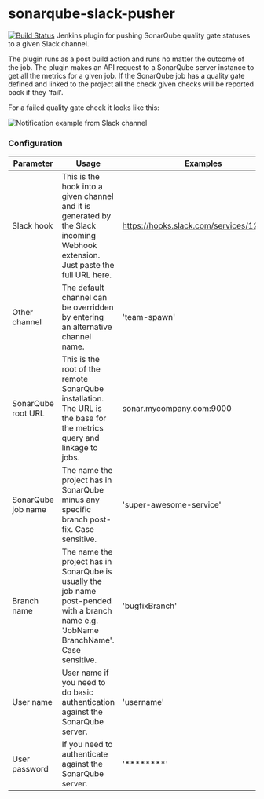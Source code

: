 # sonarqube-slack-pusher

[![Build Status](https://travis-ci.org/andnyb/sonar-slack-pusher.svg)](https://travis-ci.org/andnyb/sonarqube-slack-pusher)
Jenkins plugin for pushing SonarQube quality gate statuses to a given Slack channel.

The plugin runs as a post build action and runs no matter the outcome of the job. The plugin makes an API request to
a SonarQube server instance to get all the metrics for a given job. If the SonarQube job has a quality gate defined and
linked to the project all the check given checks will be reported back if they 'fail'.

For a failed quality gate check it looks like this:

![Notification example from Slack channel](https://github.com/andnyb/sonar-slack-pusher/blob/master/ssp-notification-example.png?raw=true)

### Configuration

Parameter | Usage | Examples
--------------- | -------------------------- | --------
Slack hook|This is the hook into a given channel and it is generated by the Slack incoming Webhook extension. Just paste the full URL here.|https://hooks.slack.com/services/12/34/56
Other channel|The default channel can be overridden by entering an alternative channel name.|'team-spawn'
SonarQube root URL|This is the root of the remote SonarQube installation. The URL is the base for the metrics query and linkage to jobs.|sonar.mycompany.com:9000
SonarQube job name|The name the project has in SonarQube minus any specific branch post-fix. Case sensitive.|'super-awesome-service'
Branch name|The name the project has in SonarQube is usually the job name post-pended with a branch name e.g. 'JobName BranchName'. Case sensitive.|'bugfixBranch'
User name|User name if you need to do basic authentication against the SonarQube server.|'username'
User password|If you need to authenticate against the SonarQube server.|'********'
